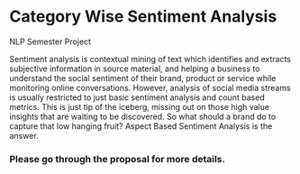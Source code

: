 # Category Wise Sentiment Analysis
NLP Semester Project
<p>Sentiment analysis is contextual mining of text which identifies and extracts subjective information in source material, and helping a business to understand the social sentiment of their brand, product or service while monitoring online conversations. However, analysis of social media streams is usually restricted to just basic sentiment analysis and count based metrics. This is just tip of the iceberg, missing out on those high value insights that are waiting to be discovered. So what should a  brand do to capture that low hanging fruit? Aspect Based Sentiment Analysis is the answer. </p>
<h3>Please go through the proposal for more details.<h3>
